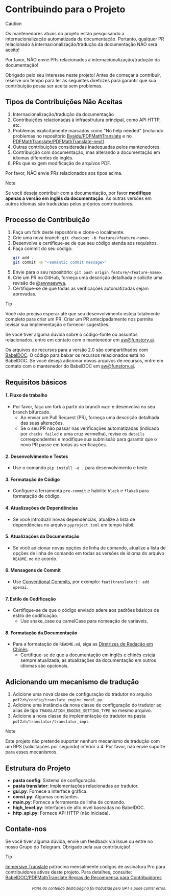 # Contribuindo para o Projeto

> [!CAUTION]
>
> Os mantenedores atuais do projeto estão pesquisando a internacionalização automatizada da documentação. Portanto, qualquer PR relacionado à internacionalização/tradução da documentação NÃO será aceito!
>
> Por favor, NÃO envie PRs relacionados à internacionalização/tradução da documentação!

Obrigado pelo seu interesse neste projeto! Antes de começar a contribuir, reserve um tempo para ler as seguintes diretrizes para garantir que sua contribuição possa ser aceita sem problemas.

## Tipos de Contribuições Não Aceitas

1. Internacionalização/tradução da documentação
2. Contribuições relacionadas à infraestrutura principal, como API HTTP, etc.
3. Problemas explicitamente marcados como "No help needed" (incluindo problemas no repositório [Byaidu/PDFMathTranslate](Byaidu/PDFMathTranslate) e no [PDFMathTranslate/PDFMathTranslate-next](PDFMathTranslate/PDFMathTranslate-next)).
4. Outras contribuições consideradas inadequadas pelos mantenedores.
5. Contribuição com documentação, mas alterando a documentação em idiomas diferentes do inglês.
6. PRs que exigem modificação de arquivos PDF.

Por favor, NÃO envie PRs relacionados aos tipos acima.

> [!NOTE]
>
> Se você deseja contribuir com a documentação, por favor **modifique apenas a versão em inglês da documentação**. As outras versões em outros idiomas são traduzidas pelos próprios contribuidores.

## Processo de Contribuição

1. Faça um fork deste repositório e clone-o localmente.
2. Crie uma nova branch: `git checkout -b feature/<feature-name>`.
3. Desenvolva e certifique-se de que seu código atenda aos requisitos.
4. Faça commit do seu código:
   ```bash
   git add .
   git commit -m "<semantic commit message>"
   ```
5. Envie para o seu repositório: `git push origin feature/<feature-name>`.
6. Crie um PR no GitHub, forneça uma descrição detalhada e solicite uma revisão de [@awwaawwa](https://github.com/awwaawwa).
7. Certifique-se de que todas as verificações automatizadas sejam aprovadas.

> [!TIP]
>
> Você não precisa esperar até que seu desenvolvimento esteja totalmente completo para criar um PR. Criar um PR antecipadamente nos permite revisar sua implementação e fornecer sugestões.
>
> Se você tiver alguma dúvida sobre o código-fonte ou assuntos relacionados, entre em contato com o mantenedor em aw@funstory.ai.
>
> Os arquivos de recursos para a versão 2.0 são compartilhados com [BabelDOC](https://github.com/funstory-ai/BabelDOC). O código para baixar os recursos relacionados está no BabelDOC. Se você deseja adicionar novos arquivos de recursos, entre em contato com o mantenedor do BabelDOC em aw@funstory.ai.

## Requisitos básicos

<h4 id="sop">1. Fluxo de trabalho</h4>

- Por favor, faça um fork a partir do branch `main` e desenvolva no seu branch bifurcado.
   - Ao enviar um Pull Request (PR), forneça uma descrição detalhada das suas alterações.
   - Se o seu PR não passar nas verificações automatizadas (indicado por `checks failed` e uma cruz vermelha), revise os `details` correspondentes e modifique sua submissão para garantir que o novo PR passe em todas as verificações.


<h4 id="dev&test">2. Desenvolvimento e Testes</h4>

- Use o comando `pip install -e .` para desenvolvimento e teste.


<h4 id="format">3. Formatação de Código</h4>

- Configure a ferramenta `pre-commit` e habilite `black` e `flake8` para formatação de código.


<h4 id="requpdate">4. Atualizações de Dependências</h4>

- Se você introduzir novas dependências, atualize a lista de dependências no arquivo `pyproject.toml` em tempo hábil.


<h4 id="docupdate">5. Atualizações da Documentação</h4>

- Se você adicionar novas opções de linha de comando, atualize a lista de opções de linha de comando em todas as versões de idioma do arquivo `README.md` de acordo.


<h4 id="commitmsg">6. Mensagens de Commit</h4>

- Use [Conventional Commits](https://www.conventionalcommits.org/en/v1.0.0/), por exemplo: `feat(translator): add openai`.


<h4 id="codestyle">7. Estilo de Codificação</h4>

- Certifique-se de que o código enviado adere aos padrões básicos de estilo de codificação.
   - Use snake_case ou camelCase para nomeação de variáveis.


<h4 id="doctypo">8. Formatação da Documentação</h4>

- Para a formatação de `README.md`, siga as [Diretrizes de Redação em Chinês](https://github.com/sparanoid/chinese-copywriting-guidelines).
   - Certifique-se de que a documentação em inglês e chinês esteja sempre atualizada; as atualizações da documentação em outros idiomas são opcionais.

## Adicionando um mecanismo de tradução

1. Adicione uma nova classe de configuração do tradutor no arquivo `pdf2zh/config/translate_engine_model.py`.
2. Adicione uma instância da nova classe de configuração do tradutor ao alias de tipo `TRANSLATION_ENGINE_SETTING_TYPE` no mesmo arquivo.
3. Adicione a nova classe de implementação do tradutor na pasta `pdf2zh/translator/translator_impl`.

> [!NOTE]
>
> Este projeto não pretende suportar nenhum mecanismo de tradução com um RPS (solicitações por segundo) inferior a 4. Por favor, não envie suporte para esses mecanismos.

## Estrutura do Projeto

- **pasta config**: Sistema de configuração.
- **pasta translator**: Implementações relacionadas ao tradutor.
- **gui.py**: Fornece a interface gráfica.
- **const.py**: Algumas constantes.
- **main.py**: Fornece a ferramenta de linha de comando.
- **high_level.py**: Interfaces de alto nível baseadas no BabelDOC.
- **http_api.py**: Fornece API HTTP (não iniciada).

## Contate-nos

Se você tiver alguma dúvida, envie um feedback via Issue ou entre no nosso Grupo do Telegram. Obrigado pela sua contribuição!

> [!TIP]
>
> [Immersive Translate](https://immersivetranslate.com) patrocina mensalmente códigos de assinatura Pro para contribuidores ativos deste projeto. Para detalhes, consulte: [BabelDOC/PDFMathTranslate Regras de Recompensa para Contribuidores](https://funstory-ai.github.io/BabelDOC/CONTRIBUTOR_REWARD/)

<div align="right"> 
<h6><small>Parte do conteúdo desta página foi traduzida pelo GPT e pode conter erros.</small></h6>